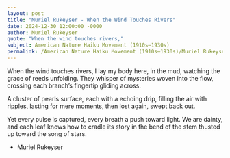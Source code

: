 ```yaml
---
layout: post
title: "Muriel Rukeyser - When the Wind Touches Rivers"
date: 2024-12-30 12:00:00 -0000
author: Muriel Rukeyser
quote: "When the wind touches rivers,"
subject: American Nature Haiku Movement (1910s–1930s)
permalink: /American Nature Haiku Movement (1910s–1930s)/Muriel Rukeyser/Muriel Rukeyser - When the Wind Touches Rivers
---
```


When the wind touches rivers,
I lay my body here,
in the mud, watching the grace
            of reeds unfolding.
They whisper
of mysteries woven into the flow,
crossing each branch’s fingertip gliding across.

A cluster of pearls surface,
        each with a echoing drip,
filling the air with ripples,
lasting for mere moments,
then lost again, swept back out.

Yet every pulse is captured,
every breath a push toward light.
We are dainty, and each leaf knows how
to cradle its story in the bend of the stem
thusted up toward the song of stars.

- Muriel Rukeyser
